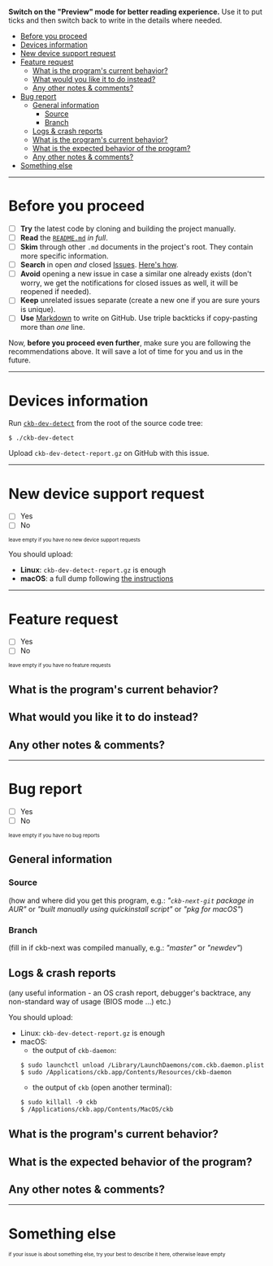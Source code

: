 __Switch on the "Preview" mode for better reading experience.__
Use it to put ticks and then switch back to write in the details where needed.

<!-- TOC -->

- [Before you proceed](#before-you-proceed)
- [Devices information](#devices-information)
- [New device support request](#new-device-support-request)
- [Feature request](#feature-request)
    - [What is the program's current behavior?](#what-is-the-programs-current-behavior)
    - [What would you like it to do instead?](#what-would-you-like-it-to-do-instead)
    - [Any other notes & comments?](#any-other-notes--comments)
- [Bug report](#bug-report)
    - [General information](#general-information)
        - [Source](#source)
        - [Branch](#branch)
    - [Logs & crash reports](#logs--crash-reports)
    - [What is the program's current behavior?](#what-is-the-programs-current-behavior-1)
    - [What is the expected behavior of the program?](#what-is-the-expected-behavior-of-the-program)
    - [Any other notes & comments?](#any-other-notes--comments-1)
- [Something else](#something-else)

<!-- /TOC -->

---

# Before you proceed

- [ ] __Try__ the latest code by cloning and building the project manually.
- [ ] __Read__ the [`README.md`](https://github.com/ckb-next/ckb-next/blob/master/README.md) _in full_.
- [ ] __Skim__ through other `.md` documents in the project's root. They contain more specific information.
- [ ] __Search__ in open _and_ closed [Issues](https://github.com/ckb-next/ckb-next/issues). [Here's how](https://help.github.com/articles/searching-issues/).
- [ ] __Avoid__ opening a new issue in case a similar one already exists (don't worry, we get the notifications for closed issues as well, it will be reopened if needed).
- [ ] __Keep__ unrelated issues separate (create a new one if you are sure yours is unique).
- [ ] __Use__ [Markdown](https://github.com/adam-p/markdown-here/wiki/Markdown-Cheatsheet) to write on GitHub. Use triple backticks if copy-pasting more than _one_ line.

Now, __before you proceed even further__, make sure you are following the recommendations above. It will save a lot of time for you and us in the future.

---

# Devices information

Run [`ckb-dev-detect`](https://github.com/ckb-next/ckb-next/blob/master/ckb-dev-detect) from the root of the source code tree:

```console
$ ./ckb-dev-detect
```

Upload `ckb-dev-detect-report.gz` on GitHub with this issue.

---

# New device support request

- [ ] Yes
- [ ] No

<sub><sup>leave empty if you have no new device support requests</sup></sub>

You should upload:
* __Linux__: `ckb-dev-detect-report.gz` is enough
* __macOS__: a full dump following [the instructions](https://github.com/mattanger/ckb-next/issues/31#issuecomment-285380447)

---

# Feature request

- [ ] Yes
- [ ] No

<sub><sup>leave empty if you have no feature requests</sup></sub>

## What is the program's current behavior?

## What would you like it to do instead?

## Any other notes & comments?

---

# Bug report

- [ ] Yes
- [ ] No

<sub><sup>leave empty if you have no bug reports</sup></sub>

## General information

### Source
(how and where did you get this program, e.g.: _"`ckb-next-git` package in AUR"_ or _"built manually using quickinstall script"_ or _"pkg for macOS"_)

### Branch
(fill in if ckb-next was compiled manually, e.g.: _"master"_ or _"newdev"_)

## Logs & crash reports
(any useful information - an OS crash report, debugger's backtrace, any non-standard way of usage (BIOS mode ...)  etc.)

You should upload:
- Linux: `ckb-dev-detect-report.gz` is enough
- macOS:
    * the output of `ckb-daemon`:
    ```console
    $ sudo launchctl unload /Library/LaunchDaemons/com.ckb.daemon.plist
    $ sudo /Applications/ckb.app/Contents/Resources/ckb-daemon
    ```
    * the output of `ckb` (open another terminal):
    ```console
    $ sudo killall -9 ckb
    $ /Applications/ckb.app/Contents/MacOS/ckb
    ```

## What is the program's current behavior?

## What is the expected behavior of the program?

## Any other notes & comments?

---

# Something else

<sub><sup>if your issue is about something else, try your best to describe it here, otherwise leave empty</sup></sub>
